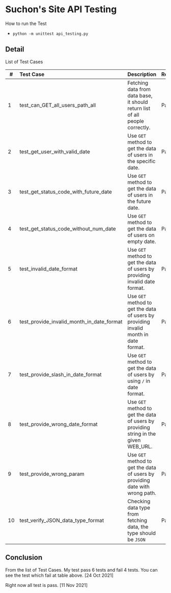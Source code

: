 # Suchon's Site API Testing

How to run the Test          
* ```python -m unittest api_testing.py```

## Detail
List of Test Cases

| # | Test Case  | Description     | Result|
|---|:----------|:------------------|---------|
| 1 | test_can_GET_all_users_path_all | Fetching data from data base, it should return list of all people correctly.  |Pass|
| 2 | test_get_user_with_valid_date | Use ```GET``` method to get the data of users in the specific date. |Pass|
| 3 | test_get_status_code_with_future_date | Use ```GET``` method to get the data of users in the future date. |Pass|
| 4 |test_get_status_code_without_num_date |  Use ```GET``` method to get the data of users on empty date.|Pass|
| 5 | test_invalid_date_format | Use ```GET``` method to get the data of users by providing invalid date format.|Pass|
| 6 | test_provide_invalid_month_in_date_format|Use ```GET``` method to get the data of users by providing invalid month in date format. |Pass|
| 7 | test_provide_slash_in_date_format | Use ```GET``` method to get the data of users by using `/` in date format.|Pass|
| 8 | test_provide_wrong_date_format |Use ```GET``` method to get the data of users by providing string in the given WEB_URL. |Pass|
| 9 | test_provide_wrong_param | Use ```GET``` method to get the data of users by providing date with wrong path.|Pass|
| 10 | test_verify_JSON_data_type_format | Checking data type from fetching data, the type should be ```JSON```|Pass|

## Conclusion
From the list of Test Cases. My test pass 6 tests and fail 4 tests.
You can see the test which fail at table above. [24 Oct 2021]

Right now all test is pass. [11 Nov 2021]